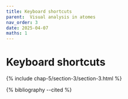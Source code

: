 ```yaml
---
title: Keyboard shortcuts
parent:  Visual analysis in atomes
nav_order: 3
date: 2025-04-07
maths: 1
---
```


# Keyboard shortcuts

{% include chap-5/section-3/section-3.html %}

{% bibliography --cited %}
